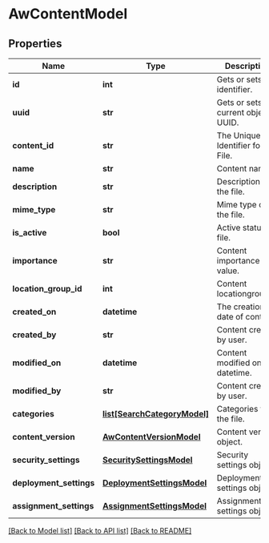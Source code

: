 # AwContentModel

## Properties
Name | Type | Description | Notes
------------ | ------------- | ------------- | -------------
**id** | **int** | Gets or sets identifier. | [optional] 
**uuid** | **str** | Gets or sets current objects UUID. | [optional] 
**content_id** | **str** | The Unique Identifier for the File. | [optional] 
**name** | **str** | Content name. | [optional] 
**description** | **str** | Description of the file. | [optional] 
**mime_type** | **str** | Mime type of the file. | [optional] 
**is_active** | **bool** | Active status of file. | [optional] 
**importance** | **str** | Content importance value. | [optional] 
**location_group_id** | **int** | Content locationgroupId. | [optional] 
**created_on** | **datetime** | The creation date of content. | [optional] 
**created_by** | **str** | Content created by user. | [optional] 
**modified_on** | **datetime** | Content modified on datetime. | [optional] 
**modified_by** | **str** | Content created by user. | [optional] 
**categories** | [**list[SearchCategoryModel]**](SearchCategoryModel.md) | Categories for the file. | [optional] 
**content_version** | [**AwContentVersionModel**](AwContentVersionModel.md) | Content version object. | [optional] 
**security_settings** | [**SecuritySettingsModel**](SecuritySettingsModel.md) | Security settings object. | [optional] 
**deployment_settings** | [**DeploymentSettingsModel**](DeploymentSettingsModel.md) | Deployment settings object. | [optional] 
**assignment_settings** | [**AssignmentSettingsModel**](AssignmentSettingsModel.md) | Assignment settings object. | [optional] 

[[Back to Model list]](../README.md#documentation-for-models) [[Back to API list]](../README.md#documentation-for-api-endpoints) [[Back to README]](../README.md)


